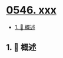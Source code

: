 # [0546. xxx](https://github.com/Tdahuyou/TNotes.leetcode/tree/main/notes/0546.%20xxx)

<!-- region:toc -->

- [1. 📝 概述](#1--概述)

<!-- endregion:toc -->

## 1. 📝 概述
